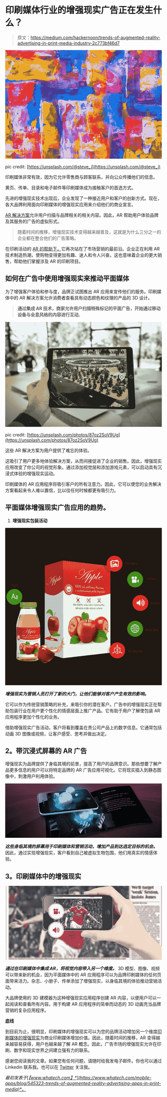# 印刷媒体行业的增强现实广告正在发生什么？

> 原文：<https://medium.com/hackernoon/trends-of-augmented-reality-advertising-in-print-media-industry-2c773bf46d7>

![](img/2536e94b2b9048a27c1e0a98b8df3adc.png)

pic credit: [https://unsplash.com/@steve_j](https://unsplash.com/@steve_j)

印刷媒体非常有效，因为它允许零售商与顾客联系，并向公众传播他们的信息。

黄页、传单、目录和电子邮件等印刷媒体成为接触客户的首选方式。

先进的增强现实技术出现后，企业发现了一种接近用户和客户的创新方式。现在，各大品牌利用面向印刷媒体的增强现实应用来介绍他们的商业宣言。

[AR 解决方案](http://www.quytech.com/augmented-reality.php)允许用户扫描与品牌相关的相关内容。因此，AR 帮助用户体验品牌及其服务的广告的虚拟形式。

> 随着时间的推移，增强现实技术变得越来越普及，这就是为什么三分之一的企业都在整合他们的广告策略。

在印刷活动的 [AR 的帮助下，](http://url.whate.ch/10d4d)它再次站在了市场营销的最前沿。企业正在利用 AR 技术制造热潮，使购物变得更加有趣、迷人和令人兴奋。这也意味着企业的更大销售，帮助他们掌握涉及 AR 的印刷项目。

## **如何在广告中使用增强现实来推动平面媒体**

为了增强客户体验和参与度，品牌正试图推出 AR 应用来宣传他们的服务。印刷媒体中的 AR 解决方案允许消费者查看具有动态颜色和纹理的产品的 3D 设计。

> **通过集成 AR 技术，商家允许用户扫描特殊标记的平面广告，开始通过移动设备与全息风格的内容进行互动**。

![](img/02a5bfe3492aafa87f317c87f25da033.png)

pic credit: [https://unsplash.com/photos/87oz2SoV9Ug](https://unsplash.com/photos/87oz2SoV9Ug)

这些 AR 解决方案为用户提供了难忘的体验。

这吸引了用户更多地体验解决方案，从而间接促进了企业的销售。因此，增强现实应用改变了你公司的视觉形象。通过添加视觉层和添加游戏元素，可以启动具有沉浸式体验的增强现实运动。

印刷媒体的 AR 应用程序将吸引客户的所有注意力。因此，它可以使您的业务解决方案看起来令人难以置信，比以往任何时候都更有吸引力。

## **平面媒体增强现实广告应用的趋势。**

1.  **增强现实包装活动**

![](img/0fb736875dc29a05132d344702df0e67.png)

***增强现实为营销人员打开了新的大门，让他们能够对客户产生有效的影响。***

它可以作为传统营销策略的补充，来吸引你的潜在客户。广告中的增强现实正在帮助包装行业在用户更个性化的情感层面上推广产品。它有助于用户了解使包装 AR 应用程序更加个性化的业务。

借助增强现实广告活动，客户将看到覆盖在贵公司产品上的数字信息。它通常包括动画 3D 图像或视频，让客户感受、思考并做出决定。

## **2。带沉浸式屏幕的 AR 广告**

增强现实为品牌提供了身临其境的前景，提高了用户的品牌意识。那些想要了解产品更多信息的用户可以将特定品牌的 AR 广告应用可视化。它将现实插入到静态图像中，刺激用户利用体验。

![](img/c8396248315db50fcd8e74ad97c071c3.png)

***这些身临其境的屏幕用于印刷媒体和营销活动，增加产品到达选定目标的机会。*** 因此，通过实现增强现实，客户看到自己被虚拟生物包围，他们用真实的情感体验。

## **3。印刷媒体中的增强现实**

![](img/69e5985f7286c3876cab1d6965451c8e.png)

***通过在印刷媒体中集成 AR，将视觉内容带入另一个维度。*** 3D 模型、图像、视频可以带来新的机会，因为平面媒体中的 AR 应用程序可以为品牌印刷媒体的任何页面带来活力。杂志、小册子、传单添加了增强现实，以身临其境的体验推动营销活动。

大品牌使用的 3D 建模器为这种增强现实应用程序创建 AR 内容，以便用户可以一起阅读和查看所有内容。用于构建 AR 应用程序的简单而动态的 3D 动画充当品牌营销的复杂应用程序。

**底线**

到目前为止，很明显，印刷媒体的增强现实可以为您的品牌活动增加另一个维度[印刷媒体的增强现实](http://www.quytech.com/augmented-reality-in-publication.php)为商业印刷媒体增加价值。因此，随着时间的推移，AR 变得越来越容易获得，用户也越来越了解 AR 概念。因此，广告市场的增强现实允许在印刷、数字和现实世界之间建立强有力的联系。

感谢您阅读我的文章。如果您有任何问题，请随时给我发电子邮件。你也可以通过 Linkedin 联系我。也可以在 [Twitter](https://twitter.com/quytech) 关注我。

*最初发表于*[*【www.whatech.com】*](https://www.whatech.com/mobile-apps/blog/545323-trends-of-augmented-reality-advertising-apps-in-print-media)*。*